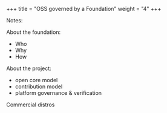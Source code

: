 +++
title = "OSS governed by a Foundation"
weight = "4"
+++

Notes:


About the foundation:
- Who
- Why
- How

About the project:
- open core model
- contribution model
- platform governance & verification

Commercial distros



